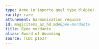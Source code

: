 ```yaml
---
type: Arme (n'importe quel type d'épée)
rarity: rare
attunement: harmonisation requise
id: magicitems_az_hd.md#Épée-mordante
title: Épée mordante
alias: Sword of Wounding
source: (CDC p163)
---
```


